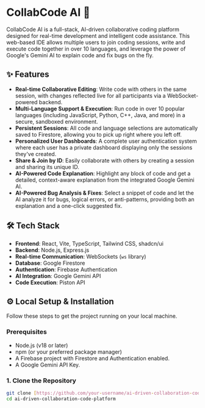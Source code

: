 # CollabCode AI 🚀

CollabCode AI is a full-stack, AI-driven collaborative coding platform designed for real-time development and intelligent code assistance. This web-based IDE allows multiple users to join coding sessions, write and execute code together in over 10 languages, and leverage the power of Google's Gemini AI to explain code and fix bugs on the fly.

## ✨ Features

- **Real-time Collaborative Editing**: Write code with others in the same session, with changes reflected live for all participants via a WebSocket-powered backend.
- **Multi-Language Support & Execution**: Run code in over 10 popular languages (including JavaScript, Python, C++, Java, and more) in a secure, sandboxed environment.
- **Persistent Sessions**: All code and language selections are automatically saved to Firestore, allowing you to pick up right where you left off.
- **Personalized User Dashboards**: A complete user authentication system where each user has a private dashboard displaying only the sessions they've created.
- **Share & Join by ID**: Easily collaborate with others by creating a session and sharing its unique ID.
- **AI-Powered Code Explanation**: Highlight any block of code and get a detailed, context-aware explanation from the integrated Google Gemini AI.
- **AI-Powered Bug Analysis & Fixes**: Select a snippet of code and let the AI analyze it for bugs, logical errors, or anti-patterns, providing both an explanation and a one-click suggested fix.

## 🛠️ Tech Stack

- **Frontend**: React, Vite, TypeScript, Tailwind CSS, shadcn/ui
- **Backend**: Node.js, Express.js
- **Real-time Communication**: WebSockets (`ws` library)
- **Database**: Google Firestore
- **Authentication**: Firebase Authentication
- **AI Integration**: Google Gemini API
- **Code Execution**: Piston API

## ⚙️ Local Setup & Installation

Follow these steps to get the project running on your local machine.

### Prerequisites

- Node.js (v18 or later)
- npm (or your preferred package manager)
- A Firebase project with Firestore and Authentication enabled.
- A Google Gemini API Key.

### 1. Clone the Repository

```bash
git clone [https://github.com/your-username/ai-driven-collaboration-code-platform.git](https://github.com/your-username/ai-driven-collaboration-code-platform.git)
cd ai-driven-collaboration-code-platform
```